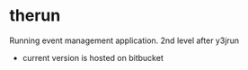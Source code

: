 # therun
Running event management application. 2nd level after y3jrun

* current version is hosted on bitbucket
